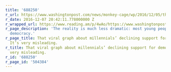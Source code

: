 ```yaml
---
title: '688250'
r_url: https://www.washingtonpost.com/news/monkey-cage/wp/2016/12/05/that-viral-graph-about-millennials-declining-support-for-democracy-its-very-misleading/
r_date: 2016-12-07 20:42:11.778000000 Z
r_wrapped_url: https://www.reading.am/p/4wAo/https://www.washingtonpost.com/news/monkey-cage/wp/2016/12/05/that-viral-graph-about-millennials-declining-support-for-democracy-its-very-misleading/
r_page_description: 'The reality is much less dramatic: most young people support
  democracy.'
r_page_title: That viral graph about millennials’ declining support for democracy?
  It’s very misleading.
r_title: That viral graph about millennials’ declining support for democracy? It’s
  very misleading.
r_id: '688250'
r_page_id: '504384'
---
```



